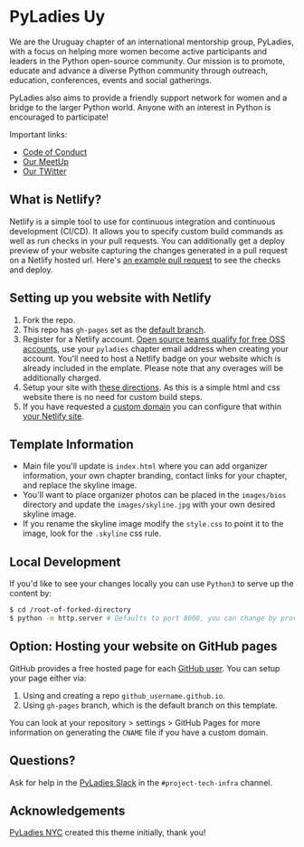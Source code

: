 # PyLadies Uy

We are the Uruguay chapter of an international mentorship group, PyLadies,
with a focus on helping more women become active participants and leaders
in the Python open-source community. Our mission is to promote, educate and
advance a diverse Python community through outreach, education, conferences,
events and social gatherings.

PyLadies also aims to provide a friendly support network for
women and a bridge to the larger Python world. Anyone with an
interest in Python is encouraged to participate!

Important links:

- [Code of Conduct](https://www.pyladies.com/CodeOfConduct/)
- [Our MeetUp](https://www.meetup.com/PyLadiesUy/)
- [Our TWitter](http://www.twitter.com/pyladiesuy)

## What is Netlify?

Netlify is a simple tool to use for continuous integration and continuous development (CI/CD). It allows you to specify custom build commands as well as run checks in your pull requests. You can additionally get a deploy preview of your website capturing the changes generated in a pull request on a Netlify hosted url. Here's [an example pull request](https://github.com/pyladies/netlify-website-template/pull/1) to see the checks and deploy.

## Setting up you website with Netlify

1. Fork the repo.
2. This repo has `gh-pages` set as the [default branch](https://docs.github.com/en/github/administering-a-repository/setting-the-default-branch). 
3. Register for a Netlify account. [Open source teams qualify for free OSS accounts](https://www.netlify.com/legal/open-source-policy/), use your `pyladies` chapter email address when creating your account. You'll need to host a Netlify badge on your website which is already included in the emplate. Please note that any overages will be additionally charged.
4. Setup your site with [these directions](https://www.netlify.com/blog/2016/10/27/a-step-by-step-guide-deploying-a-static-site-or-single-page-app/). As this is a simple html and css website there is no need for custom build steps.
4. If you have requested a [custom domain](https://github.com/pyladies/pyladies/README.md) you can configure that within [your Netlify site](https://www.netlify.com/blog/2020/03/26/how-to-set-up-netlify-dns-custom-domains-cname-a-records/).

## Template Information

- Main file you'll update is `index.html` where you can add organizer information, your own chapter branding, contact links for your chapter, and replace the skyline image. 
- You'll want to place organizer photos can be placed in the `images/bios` directory and update the `images/skyline.jpg` with your own desired skyline image.
- If you rename the skyline image modify the `style.css` to point it to the image, look for the `.skyline` css rule.

## Local Development

If you'd like to see your changes locally you can use `Python3` to serve up the content by:

```bash
$ cd /root-of-forked-directory
$ python -m http.server # Defaults to port 8000, you can change by providing an additional integer for the desired port
```

## Option: Hosting your website on GitHub pages

GitHub provides a free hosted page for each [GitHub user](https://pages.github.com/). You can setup your page either via:

1. Using and creating a repo `github_username.github.io`. 
2. Using `gh-pages` branch, which is the default branch on this template. 

You can look at your repository > settings > GitHub Pages for more information on generating the `CNAME` file if you have a custom domain.

## Questions?

Ask for help in the [PyLadies Slack](slackin.pyladies.com) in the `#project-tech-infra` channel.

## Acknowledgements

[PyLadies NYC](http://nyc.pyladies.com/) created this theme initially, thank you!
